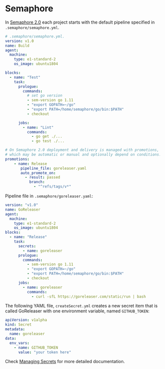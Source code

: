 # Semaphore

In [Semaphore 2.0](https://semaphoreci.com) each project starts with the
default pipeline specified in `.semaphore/semaphore.yml`.

```yaml
# .semaphore/semaphore.yml.
version: v1.0
name: Build
agent:
  machine:
    type: e1-standard-2
    os_image: ubuntu1804

blocks:
  - name: "Test"
    task:
      prologue:
        commands:
          # set go version
          - sem-version go 1.11
          - "export GOPATH=~/go"
          - "export PATH=/home/semaphore/go/bin:$PATH"
          - checkout

      jobs:
        - name: "Lint"
          commands:
            - go get ./...
            - go test ./...

# On Semaphore 2.0 deployment and delivery is managed with promotions,
# which may be automatic or manual and optionally depend on conditions.
promotions:
    - name: Release
       pipeline_file: goreleaser.yaml
       auto_promote_on:
         - result: passed
           branch:
             - "^refs/tags/v*"
```

Pipeline file in `.semaphore/goreleaser.yaml`:

```yaml
version: "v1.0"
name: GoReleaser
agent:
  machine:
    type: e1-standard-2
    os_image: ubuntu1804
blocks:
  - name: "Release"
    task:
      secrets:
        - name: goreleaser
      prologue:
        commands:
          - sem-version go 1.11
          - "export GOPATH=~/go"
          - "export PATH=/home/semaphore/go/bin:$PATH"
          - checkout
      jobs:
        - name: goreleaser
          commands:
            - curl -sfL https://goreleaser.com/static/run | bash
```

The following YAML file, `createSecret.yml` creates a new secret item that is
called GoReleaser with one environment variable, named `GITHUB_TOKEN`:

```yaml
apiVersion: v1alpha
kind: Secret
metadata:
  name: goreleaser
data:
  env_vars:
    - name: GITHUB_TOKEN
      value: "your token here"
```

Check [Managing Secrets](https://docs.semaphoreci.com/article/51-secrets-yaml-reference)
for more detailed documentation.

